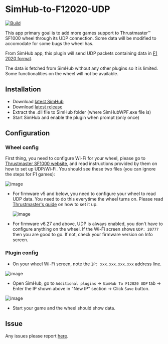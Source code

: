 # SimHub-to-F12020-UDP
[![Build](https://github.com/ducng99/SimHub-to-F12020-UDP/actions/workflows/build.yml/badge.svg)](https://github.com/ducng99/SimHub-to-F12020-UDP/actions/workflows/build.yml)

This app primary goal is to add more games support to Thrustmaster™ SF1000 wheel through its UDP connection. Some data will be modified to accomodate for some bugs the wheel has.

From SimHub app, this plugin will send UDP packets containing data in [F1 2020 format](https://web.archive.org/web/20221127112921/https://forums.codemasters.com/topic/50942-f1-2020-udp-specification/).

The data is fetched from SimHub without any other plugins so it is limited. Some functionalities on the wheel will not be available.

## Installation
- Download [latest SimHub](https://www.simhubdash.com/download-2/)
- Download [latest release](https://github.com/ducng99/SimHub-to-F12020-UDP/releases/latest)
- Extract the .dll file to SimHub folder (where SimHubWPF.exe file is)
- Start SimHub and enable the plugin when prompt (only once)

## Configuration
### Wheel config

First thing, you need to configure Wi-Fi for your wheel, please go to [Thrustmaster SF1000 website](https://support.thrustmaster.com/en/product/ferrarisf1000addon-en/), and read instructions provided by them on how to set up UDP/Wi-Fi.
You should see these two files (you can ignore the steps for F1 games):

![image](https://github.com/ducng99/SimHub-to-F12020-UDP/assets/49080794/ed9bae64-c6a0-4370-8645-0a99b2f79281)

- For firmware v5 and below, you need to configure your wheel to read UDP data. You need to do this everytime the wheel turns on. Please read [Thrustmaster's guide](https://ts.thrustmaster.com/download/accessories/manuals/SF1000/FWheel_Add-On_Ferrari_SF1000Edition_User_Manual.pdf) on how to set it up.

  ![image](https://user-images.githubusercontent.com/49080794/226588068-e1735f09-33d2-47d3-87b5-c2e48364121b.png)

- For firmware v6.27 and above, UDP is always enabled, you don't have to configure anything on the wheel. If the Wi-Fi screen shows `UDP: 20777` then you are good to go. If not, check your firmware version on Info screen.

### Plugin config
- On your wheel Wi-Fi screen, note the `IP: xxx.xxx.xxx.xxx` address line.

![image](https://user-images.githubusercontent.com/49080794/226587920-0c0df4ba-760d-48c6-ac06-f9c4c73d8e24.png)

- Open SimHub, go to `Additional plugins` -> `SimHub To F12020 UDP` tab -> Enter the IP shown above in "New IP" section -> Click `Save` button.

![image](https://github.com/ducng99/SimHub-to-F12020-UDP/assets/49080794/0a04a656-f3a4-463b-bf40-cfa286d4c199)

- Start your game and the wheel should show data.

## Issue
Any issues please report [here](https://github.com/ducng99/SimHub-to-F12020-UDP/issues/new/choose).

<!--
## Disclaimer
This application/project is not affiliated, associated, authorized, endorsed by, or in any way officially connected with Guillemot Corporation S.A, or any of its subsidiaries or its affiliate. Thrustmaster is a registered trademarks of Guillemot Corporation S.A.
-->
